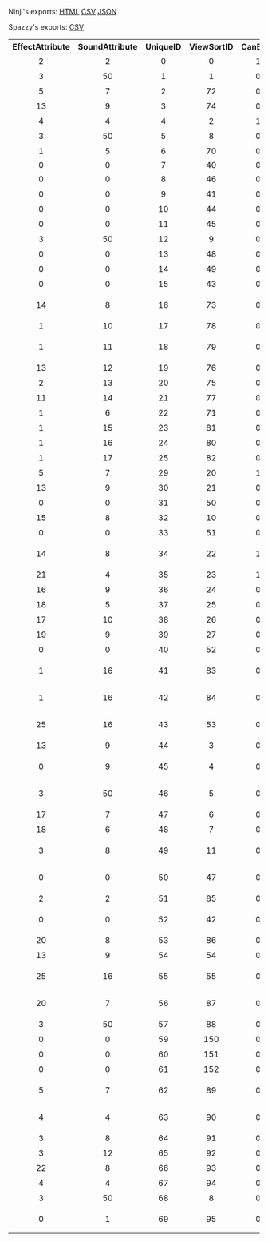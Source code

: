 Ninji's exports: [HTML](https://wuffs.org/acnh/bcsv_140/html/ColGroundAttributeParam.html) [CSV](https://wuffs.org/acnh/bcsv_140/csv/ColGroundAttributeParam.csv) [JSON](https://wuffs.org/acnh/bcsv_140/json/ColGroundAttributeParam.json)

Spazzy's exports: [CSV](JSON)

| EffectAttribute | SoundAttribute | UniqueID | ViewSortID | CanBury | DebugName | FtrPlace | _2e1e45c3 | _bd859433 | _0254bd05 | NpcNoEntry | PlayerNoEntry | Sand | WaterCheck |
|:--:|:--:|:--:|:--:|:--:|:--:|:--:|:--:|:--:|:--:|:--:|:--:|:--:|:--:|
| 2 | 2 | 0 | 0 | 1 | '草' | 1 | '#CBAA6A' | '#E7DDD0' | 0 | 0 | 0 | 0 | 0 | 
| 3 | 50 | 1 | 1 | 0 | '川' | 0 | '#FFFFFF' | '#FFFFFF' | 0 | 1 | 1 | 0 | 1 | 
| 5 | 7 | 2 | 72 | 0 | '土(固い)' | 1 | '#FFFFFF' | '#FFFFFF' | 0 | 0 | 0 | 0 | 0 | 
| 13 | 9 | 3 | 74 | 0 | '石' | 1 | '#FFFFFF' | '#FFFFFF' | 1 | 0 | 0 | 0 | 0 | 
| 4 | 4 | 4 | 2 | 1 | '砂浜' | 1 | '#EDCF9F' | '#EBDAA0' | 0 | 0 | 0 | 1 | 0 | 
| 3 | 50 | 5 | 8 | 0 | '海' | 0 | '#FFFFFF' | '#FFFFFF' | 0 | 0 | 0 | 0 | 1 | 
| 1 | 5 | 6 | 70 | 0 | '木(分厚い)' | 1 | '#FFFFFF' | '#FFFFFF' | 0 | 0 | 0 | 0 | 0 | 
| 0 | 0 | 7 | 40 | 0 | 'Null' | 1 | '#FFFFFF' | '#FFFFFF' | 0 | 1 | 1 | 0 | 0 | 
| 0 | 0 | 8 | 46 | 0 | '建物' | 0 | '#FFFFFF' | '#FFFFFF' | 1 | 1 | 1 | 0 | 0 | 
| 0 | 0 | 9 | 41 | 0 | '編集不可' | 1 | '#FFFFFF' | '#FFFFFF' | 0 | 0 | 0 | 0 | 0 | 
| 0 | 0 | 10 | 44 | 0 | 'ドア０' | 0 | '#FFFFFF' | '#FFFFFF' | 0 | 0 | 0 | 0 | 0 | 
| 0 | 0 | 11 | 45 | 0 | 'カメラ' | 0 | '#FFFFFF' | '#FFFFFF' | 0 | 0 | 0 | 0 | 0 | 
| 3 | 50 | 12 | 9 | 0 | '汽水地' | 0 | '#FFFFFF' | '#FFFFFF' | 0 | 1 | 1 | 0 | 1 | 
| 0 | 0 | 13 | 48 | 0 | '替床' | 1 | '#FFFFFF' | '#FFFFFF' | 0 | 0 | 0 | 0 | 0 | 
| 0 | 0 | 14 | 49 | 0 | '踊り場' | 1 | '#FFFFFF' | '#FFFFFF' | 0 | 0 | 0 | 0 | 0 | 
| 0 | 0 | 15 | 43 | 0 | '造成不可' | 1 | '#FFFFFF' | '#FFFFFF' | 0 | 0 | 0 | 0 | 0 | 
| 14 | 8 | 16 | 73 | 0 | '土(柔らかい)' | 1 | '#FFFFFF' | '#FFFFFF' | 0 | 0 | 0 | 0 | 0 | 
| 1 | 10 | 17 | 78 | 0 | '大理石' | 1 | '#FFFFFF' | '#FFFFFF' | 0 | 0 | 0 | 0 | 0 | 
| 1 | 11 | 18 | 79 | 0 | 'コーティング床' | 1 | '#FFFFFF' | '#FFFFFF' | 0 | 0 | 0 | 0 | 0 | 
| 13 | 12 | 19 | 76 | 0 | '砂利' | 1 | '#FFFFFF' | '#FFFFFF' | 0 | 0 | 0 | 0 | 0 | 
| 2 | 13 | 20 | 75 | 0 | '落ち葉' | 1 | '#FFFFFF' | '#FFFFFF' | 0 | 0 | 0 | 0 | 0 | 
| 11 | 14 | 21 | 77 | 0 | '雪' | 1 | '#FFFFFF' | '#FFFFFF' | 0 | 0 | 0 | 0 | 0 | 
| 1 | 6 | 22 | 71 | 0 | '木(薄い)' | 1 | '#FFFFFF' | '#FFFFFF' | 0 | 0 | 0 | 0 | 0 | 
| 1 | 15 | 23 | 81 | 0 | 'じゅうたん' | 1 | '#FFFFFF' | '#FFFFFF' | 0 | 0 | 0 | 0 | 0 | 
| 1 | 16 | 24 | 80 | 0 | 'たたみ' | 1 | '#FFFFFF' | '#FFFFFF' | 0 | 0 | 0 | 0 | 0 | 
| 1 | 17 | 25 | 82 | 0 | '鉄' | 1 | '#FFFFFF' | '#FFFFFF' | 0 | 0 | 0 | 0 | 0 | 
| 5 | 7 | 29 | 20 | 1 | '道:つち' | 1 | '#A37E3C' | '#FFFFFF' | 0 | 0 | 0 | 0 | 0 | 
| 13 | 9 | 30 | 21 | 0 | '道:石畳' | 1 | '#FFFFFF' | '#FFFFFF' | 1 | 0 | 0 | 0 | 0 | 
| 0 | 0 | 31 | 50 | 0 | '欄干' | 0 | '#FFFFFF' | '#FFFFFF' | 0 | 1 | 1 | 0 | 0 | 
| 15 | 8 | 32 | 10 | 0 | '波打ち際' | 0 | '#FFFFFF' | '#FFFFFF' | 0 | 0 | 0 | 0 | 0 | 
| 0 | 0 | 33 | 51 | 0 | 'ラグ専用' | 1 | '#FFFFFF' | '#FFFFFF' | 0 | 0 | 0 | 0 | 0 | 
| 14 | 8 | 34 | 22 | 1 | '道:濃い色のつち' | 1 | '#AB5A31' | '#EBD8B4' | 0 | 0 | 0 | 0 | 0 | 
| 21 | 4 | 35 | 23 | 1 | '道：砂' | 1 | '#F3E5A2' | '#FDF4EA' | 0 | 0 | 0 | 0 | 0 | 
| 16 | 9 | 36 | 24 | 0 | '道:レンガ' | 1 | '#FFFFFF' | '#FFFFFF' | 1 | 0 | 0 | 0 | 0 | 
| 18 | 5 | 37 | 25 | 0 | '道:木' | 1 | '#FFFFFF' | '#FFFFFF' | 1 | 0 | 0 | 0 | 0 | 
| 17 | 10 | 38 | 26 | 0 | '道:タイル' | 1 | '#FFFFFF' | '#FFFFFF' | 1 | 0 | 0 | 0 | 0 | 
| 19 | 9 | 39 | 27 | 0 | '道:扇状石畳' | 1 | '#FFFFFF' | '#FFFFFF' | 1 | 0 | 0 | 0 | 0 | 
| 0 | 0 | 40 | 52 | 0 | '進入不可' | 1 | '#FFFFFF' | '#FFFFFF' | 0 | 1 | 1 | 0 | 0 | 
| 1 | 16 | 41 | 83 | 0 | 'スポンジマット' | 1 | '#FFFFFF' | '#FFFFFF' | 0 | 0 | 0 | 0 | 0 | 
| 1 | 16 | 42 | 84 | 0 | 'ビニールシート' | 1 | '#FFFFFF' | '#FFFFFF' | 0 | 0 | 0 | 0 | 0 | 
| 25 | 16 | 43 | 53 | 0 | 'マイデザイン床' | 1 | '#FFFFFF' | '#FFFFFF' | 0 | 0 | 0 | 0 | 0 | 
| 13 | 9 | 44 | 3 | 0 | '岩場' | 1 | '#FFFFFF' | '#FFFFFF' | 1 | 0 | 0 | 0 | 0 | 
| 0 | 9 | 45 | 4 | 0 | '岩場進入不可' | 0 | '#FFFFFF' | '#FFFFFF' | 1 | 1 | 1 | 0 | 0 | 
| 3 | 50 | 46 | 5 | 0 | '岩場水たまり' | 0 | '#FFFFFF' | '#FFFFFF' | 0 | 1 | 1 | 0 | 0 | 
| 17 | 7 | 47 | 6 | 0 | '砂岩' | 1 | '#FFFFFF' | '#FFFFFF' | 0 | 0 | 0 | 0 | 0 | 
| 18 | 6 | 48 | 7 | 0 | '桟橋' | 1 | '#FFFFFF' | '#FFFFFF' | 0 | 0 | 0 | 0 | 0 | 
| 3 | 8 | 49 | 11 | 0 | '波打ち際進入不可 ' | 0 | '#FFFFFF' | '#FFFFFF' | 0 | 1 | 1 | 0 | 0 | 
| 0 | 0 | 50 | 47 | 0 | '草が生えない建物' | 0 | '#FFFFFF' | '#FFFFFF' | 1 | 1 | 1 | 0 | 0 | 
| 2 | 2 | 51 | 85 | 0 | '屋内:草' | 1 | '#FFFFFF' | '#FFFFFF' | 0 | 0 | 0 | 0 | 0 | 
| 0 | 0 | 52 | 42 | 0 | '草が生えない編集不可' | 1 | '#FFFFFF' | '#FFFFFF' | 0 | 0 | 0 | 0 | 0 | 
| 20 | 8 | 53 | 86 | 0 | '泥沼' | 1 | '#FFFFFF' | '#FFFFFF' | 0 | 0 | 0 | 0 | 0 | 
| 13 | 9 | 54 | 54 | 0 | '石生成草' | 1 | '#FFFFFF' | '#FFFFFF' | 0 | 0 | 0 | 0 | 0 | 
| 25 | 16 | 55 | 55 | 0 | 'マイデザイン屋外' | 1 | '#FFFFFF' | '#FFFFFF' | 0 | 0 | 0 | 0 | 0 | 
| 20 | 7 | 56 | 87 | 0 | '水たまり(土)' | 1 | '#FFFFFF' | '#FFFFFF' | 0 | 0 | 0 | 0 | 0 | 
| 3 | 50 | 57 | 88 | 0 | '博物館水面' | 0 | '#FFFFFF' | '#FFFFFF' | 0 | 1 | 1 | 0 | 1 | 
| 0 | 0 | 59 | 150 | 0 | '右回転禁止' | 0 | '#FFFFFF' | '#FFFFFF' | 0 | 0 | 0 | 0 | 0 | 
| 0 | 0 | 60 | 151 | 0 | '左回転禁止' | 0 | '#FFFFFF' | '#FFFFFF' | 0 | 0 | 0 | 0 | 0 | 
| 0 | 0 | 61 | 152 | 0 | '回転禁止' | 0 | '#FFFFFF' | '#FFFFFF' | 0 | 0 | 0 | 0 | 0 | 
| 5 | 7 | 62 | 89 | 0 | '土(固い)進入禁止' | 0 | '#FFFFFF' | '#FFFFFF' | 0 | 1 | 1 | 0 | 0 | 
| 4 | 4 | 63 | 90 | 0 | '砂浜進入禁止' | 0 | '#FFFFFF' | '#FFFFFF' | 0 | 1 | 1 | 1 | 0 | 
| 3 | 8 | 64 | 91 | 0 | '水(砂)' | 1 | '#FFFFFF' | '#FFFFFF' | 0 | 0 | 0 | 0 | 0 | 
| 3 | 12 | 65 | 92 | 0 | '水(砂利)' | 1 | '#FFFFFF' | '#FFFFFF' | 0 | 0 | 0 | 0 | 0 | 
| 22 | 8 | 66 | 93 | 0 | '溶岩' | 1 | '#FFFFFF' | '#FFFFFF' | 0 | 0 | 0 | 0 | 0 | 
| 4 | 4 | 67 | 94 | 0 | '屋内:砂' | 1 | '#FFFFFF' | '#FFFFFF' | 0 | 0 | 0 | 0 | 0 | 
| 3 | 50 | 68 | 8 | 0 | '海進入禁止' | 1 | '#FFFFFF' | '#FFFFFF' | 0 | 1 | 1 | 0 | 1 | 
| 0 | 1 | 69 | 95 | 0 | 'ゆめみ室内専用' | 0 | '#FFFFFF' | '#FFFFFF' | 0 | 0 | 0 | 0 | 0 | 
